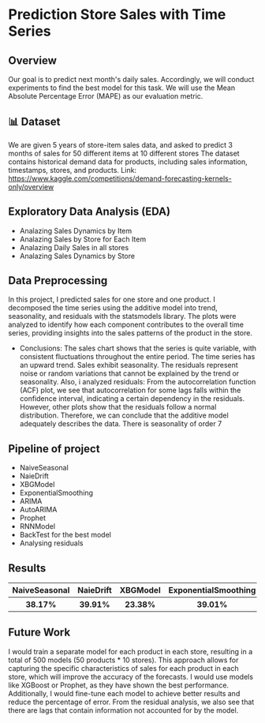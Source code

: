 # Prediction Store Sales with Time Series
## Overview
Our goal is to predict next month's daily sales. Accordingly, we will conduct experiments to find the best model for this task.
We will use the Mean Absolute Percentage Error (MAPE) as our evaluation metric.



## 📊 Dataset
We are given 5 years of store-item sales data, and asked to predict 3 months of sales for 50 different items at 10 different stores
The dataset contains historical demand data for products, including sales information, timestamps, stores, and products.
Link: https://www.kaggle.com/competitions/demand-forecasting-kernels-only/overview


## Exploratory Data Analysis (EDA)
- Analazing Sales Dynamics by Item
- Analazing Sales by Store for Each Item
- Analazing Daily Sales in all stores
- Analazing Sales Dynamics by Store

## Data Preprocessing
In this project, I predicted sales for one store and one product. I decomposed the time series using the additive model into trend, seasonality, and residuals with the statsmodels library. The plots were analyzed to identify how each component contributes to the overall time series, providing insights into the sales patterns of the product in the store.

- Conclusions: The sales chart shows that the series is quite variable, with consistent fluctuations throughout the entire period. The time series has an upward trend. Sales exhibit seasonality. The residuals represent noise or random variations that cannot be explained by the trend or seasonality. Also, i analyzed residuals: From the autocorrelation function (ACF) plot, we see that autocorrelation for some lags falls within the confidence interval, indicating a certain dependency in the residuals. However, other plots show that the residuals follow a normal distribution. Therefore, we can conclude that the additive model adequately describes the data.
There is seasonality of order 7

## Pipeline of project 
- NaiveSeasonal
- NaieDrift
- XBGModel
- ExponentialSmoothing
- ARIMA
- AutoARIMA
- Prophet
- RNNModel
- BackTest for the best model
- Analysing residuals

## Results 

<table>
  <tr>
    <th colspan="2">NaiveSeasonal</th>
    <th colspan="2">NaieDrift</th>
    <th colspan="2">XBGModel</th>
    <th colspan="2">ExponentialSmoothing</th>
    <th colspan="2">ARIMA</th>
    <th colspan="2">AutoARIMA</th>
    <th colspan="2">Prophet</th>
    <th colspan="2">RNNModel</th>
  </tr>
  <tr>
    <th colspan="2">38.17%</th>
    <th colspan="2">39.91%</th>
    <th colspan="2">23.38%</th>
    <th colspan="2">39.01%</th>
    <th colspan="2">37.83%</th>
    <th colspan="2">33.30%</th>
    <th colspan="2">23.80%</th>
    <th colspan="2">31.73%</th>
  </tr>
</table>


## Future Work
I would train a separate model for each product in each store, resulting in a total of 500 models (50 products * 10 stores). This approach allows for capturing the specific characteristics of sales for each product in each store, which will improve the accuracy of the forecasts.
I would use models like XGBoost or Prophet, as they have shown the best performance. Additionally, I would fine-tune each model to achieve better results and reduce the percentage of error. From the residual analysis, we also see that there are lags that contain information not accounted for by the model.
